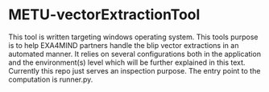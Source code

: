 # METU-vectorExtractionTool
This tool is written targeting windows operating system. This tools purpose is to help EXA4MIND partners handle the blip vector extractions in an automated manner. It relies on several configurations both in the application and the environment(s) level which will be further explained in this text. Currently this repo just serves an inspection purpose. The entry point to the computation is runner.py.
